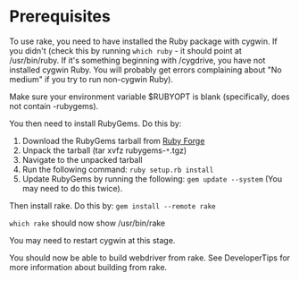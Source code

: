# Prerequisites #

To use rake, you need to have installed the Ruby package with cygwin.  If you didn't (check this by running ` which ruby ` - it should point at /usr/bin/ruby.  If it's something beginning with /cygdrive, you have not installed cygwin Ruby.  You will probably get errors complaining about "No medium" if you try to run non-cygwin Ruby).

Make sure your environment variable $RUBYOPT is blank (specifically, does not contain -rubygems).

You then need to install RubyGems.  Do this by:
  1. Download the RubyGems tarball from [Ruby Forge](http://rubyforge.org/projects/rubygems/)
  1. Unpack the tarball (tar xvfz rubygems-` * `.tgz)
  1. Navigate to the unpacked tarball
  1. Run the following command: ` ruby setup.rb install `
  1. Update RubyGems by running the following: ` gem update --system ` (You may need to do this twice).

Then install rake.  Do this by: ` gem install --remote rake `

` which rake ` should now show /usr/bin/rake

You may need to restart cygwin at this stage.

You should now be able to build webdriver from rake.  See DeveloperTips for more information about building from rake.